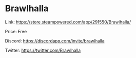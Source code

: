# Brawlhalla

Link: https://store.steampowered.com/app/291550/Brawlhalla/

Price: Free

Discord: https://discordapp.com/invite/brawlhalla

Twitter: https://twitter.com/Brawlhalla
